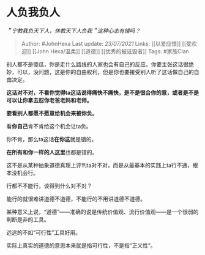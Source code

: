 # 人负我负人
*＂宁教我负天下人，休教天下人负我＂这种心态有错吗？*

> Author: #JohnHexa
Last update: *23/07/2021* 
Links: [[以爱应恨]] [[受欢迎]] [[John Hexa/温柔]] [[道德]] [[优秀的被诋毁者]]
Tags:  #家族Clan   



别人都不是傻瓜，你是走什么路线的人家也会有自己的反应。你要主张这话很绝妙，可以，没问题，这是你的自由权利，但是你也要接受别人听了这话做自己的自由决定。

**这话对不对，不看你觉得ta这话说得痛快不痛快，是不是很合你的意，或者是不是可以让你拿去怼你老爸老妈和老师。**

**要看别人都愿不愿意给机会来被你负。**

看**你自己**肯不肯给这个机会让ta负。

你不肯，那么ta这话**在你这**就是错的。

**在所有和你一样的人这里**也都是错的。

这不是从某种抽象道德真理上评判ta对不对，而是从最基本的实践上ta行不通，根本没机会行。

行都不不能行，谈得到什么对不对？

能行的就很难讲道德不道德，不能行的不用讲道德不道德。

某种意义上说，“道德”——准确的说是传统价值观、流行价值观——是一个很弱的判断是非的工具。

远远的不如“可行性”工具好用。

实际上真实的道德的意思本来就是指可行性，不是指“正义性”。



